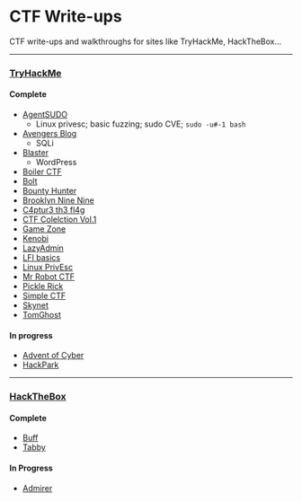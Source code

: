 # CTF Write-ups 

CTF write-ups and walkthroughs for sites like TryHackMe, HackTheBox...

---
### [TryHackMe](https://github.com/josh-a-miller/ctf/tree/master/try-hack-me)

#### Complete

- [AgentSUDO](try-hack-me/agent-sudo)
    - Linux privesc; basic fuzzing; sudo CVE; `sudo -u#-1 bash`
- [Avengers Blog](try-hack-me/avengers-blog)
    - SQLi
- [Blaster](try-hack-me/blaster)
    - WordPress
- [Boiler CTF](try-hack-me/bounty-hunter/boiler-ctf)
- [Bolt](try-hack-me/bolt)
- [Bounty Hunter](try-hack-me/bounty-hunter)
- [Brooklyn Nine Nine](try-hack-me/brooklyn-nine-nine)
- [C4ptur3 th3 fl4g](try-hack-me/c4ptur3-th3-fl4g)
- [CTF Colelction Vol.1](try-hack-me/ctf-collection-vol-1)
- [Game Zone](try-hack-me/game-zone)
- [Kenobi](try-hack-me/kenobi)
- [LazyAdmin](try-hack-me/lazy-admin)
- [LFI basics](try-hack-me/lfi-basics)
- [Linux PrivEsc](try-hack-me/linux-privesc)
- [Mr Robot CTF](try-hack-me/mr-robot-ctf)
- [Pickle Rick](try-hack-me/pickle-rick)
- [Simple CTF](try-hack-me/simple-ctf)
- [Skynet](try-hack-me/skynet)
- [TomGhost](try-hack-me/tomghost)

#### In progress

- [Advent of Cyber](https://github.com/josh-a-miller/ctf/tree/master/try-hack-me/advent-of-cyber)
- [HackPark](https://github.com/josh-a-miller/ctf/tree/master/try-hack-me/hack-park)

---
### [HackTheBox](https://github.com/josh-a-miller/ctf/tree/master/hack-the-box)

#### Complete

- [Buff](https://github.com/josh-a-miller/ctf/tree/master/hack-the-box/buff)
- [Tabby](https://github.com/josh-a-miller/ctf/tree/master/hack-the-box/buff)

#### In Progress

- [Admirer](https://github.com/josh-a-miller/ctf/tree/master/hack-the-box/buff)
